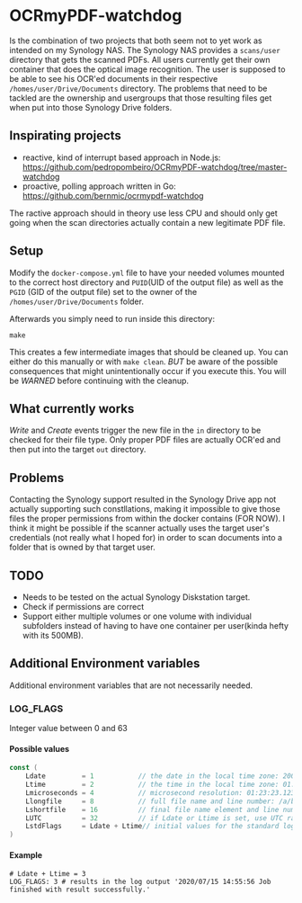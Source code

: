 # OCRmyPDF-watchdog

Is the combination of two projects that both seem not to yet work as intended on my Synology NAS.
The Synology NAS provides a `scans/user` directory that gets the scanned PDFs.
All users currently get their own container that does the optical image recognition.
The user is supposed to be able to see his OCR'ed documents in their respective `/homes/user/Drive/Documents` directory.
The problems that need to be tackled are the ownership and usergroups that those resulting files get when put into those Synology Drive folders.

## Inspirating projects

- reactive, kind of interrupt based approach in Node.js: https://github.com/pedropombeiro/OCRmyPDF-watchdog/tree/master-watchdog  
- proactive, polling approach written in Go: https://github.com/bernmic/ocrmypdf-watchdog  

The ractive approach should in theory use less CPU and should only get going when the scan directories actually contain a new legitimate PDF file.

## Setup

Modify the `docker-compose.yml` file to have your needed volumes mounted to the correct host directory and `PUID`(UID of the output file) as well as the `PGID` (GID of the output file) set to the owner of the `/homes/user/Drive/Documents` folder.

Afterwards you simply need to run inside this directory:

```shell
make
```

This creates a few intermediate images that should be cleaned up.
You can either do this manually or with `make clean`.
*BUT* be aware of the possible consequences that might unintentionally occur if you execute this.
You will be *WARNED* before continuing with the cleanup.

## What currently works

*Write* and *Create* events trigger the new file in the `in` directory to be checked for their file type.
Only proper PDF files are actually OCR'ed and then put into the target `out` directory.

## Problems

Contacting the Synology support resulted in the Synology Drive app not actually supporting such constllations, making it impossible to give those files the proper permissions from within the docker contains (FOR NOW).
I think it might be possible if the scanner actually uses the target user's credentials (not really what I hoped for) in order to scan documents into a folder that is owned by that target user.

## TODO

- Needs to be tested on the actual Synology Diskstation target.
- Check if permissions are correct
- Support either multiple volumes or one volume with individual subfolders instead of having to have one container per user(kinda hefty with its 500MB).

## Additional Environment variables

Additional environment variables that are not necessarily needed.

### LOG_FLAGS

Integer value between 0 and 63

#### Possible values

```go
const (
    Ldate         = 1           // the date in the local time zone: 2009/01/23
    Ltime         = 2           // the time in the local time zone: 01:23:23
    Lmicroseconds = 4           // microsecond resolution: 01:23:23.123123.  assumes Ltime.
    Llongfile     = 8           // full file name and line number: /a/b/c/d.go:23
    Lshortfile    = 16          // final file name element and line number: d.go:23. overrides Llongfile
    LUTC          = 32          // if Ldate or Ltime is set, use UTC rather than the local time zone
    LstdFlags     = Ldate + Ltime// initial values for the standard logger
)
```

#### Example

```yamp
# Ldate + Ltime = 3
LOG_FLAGS: 3 # results in the log output '2020/07/15 14:55:56 Job finished with result successfully.'

```
